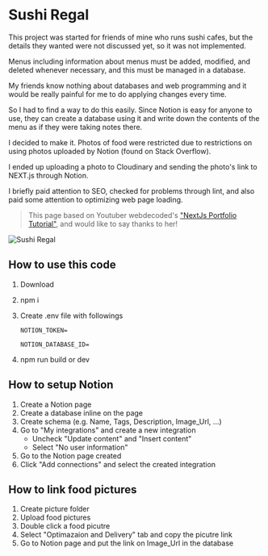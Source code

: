 # Sushi Regal

This project was started for friends of mine who runs sushi cafes, but the details they wanted were not discussed yet, so it was not implemented.

Menus including information about menus must be added, modified, and deleted whenever necessary, and this must be managed in a database.

My friends know nothing about databases and web programming and it would be really painful for me to do applying changes every time.

So I had to find a way to do this easily. Since Notion is easy for anyone to use, they can create a database using it and write down the contents of the menu as if they were taking notes there.

I decided to make it. Photos of food were restricted due to restrictions on using photos uploaded by Notion (found on Stack Overflow).

I ended up uploading a photo to Cloudinary and sending the photo's link to NEXT.js through Notion.

I briefly paid attention to SEO, checked for problems through lint, and also paid some attention to optimizing web page loading.

> This page based on Youtuber webdecoded's ["NextJs Portfolio Tutorial"](https://www.youtube.com/watch?v=Kb1f5bvF6f4&t=125s), and would like to say thanks to her!

![Sushi Regal](sushi-regal.png)

## How to use this code

1. Download
2. npm i
3. Create .env file with followings

   `NOTION_TOKEN=`

   `NOTION_DATABASE_ID=`

4. npm run build or dev

## How to setup Notion

1. Create a Notion page
2. Create a database inline on the page
3. Create schema (e.g. Name, Tags, Description, Image_Url, ...)
4. Go to "My integrations" and create a new integration
   - Uncheck "Update content" and "Insert content"
   - Select "No user information"
5. Go to the Notion page created
6. Click "Add connections" and select the created integration

## How to link food pictures

1. Create picture folder
2. Upload food pictures
3. Double click a food picutre
4. Select "Optimazaion and Delivery" tab and copy the picutre link
5. Go to Notion page and put the link on Image_Url in the database
